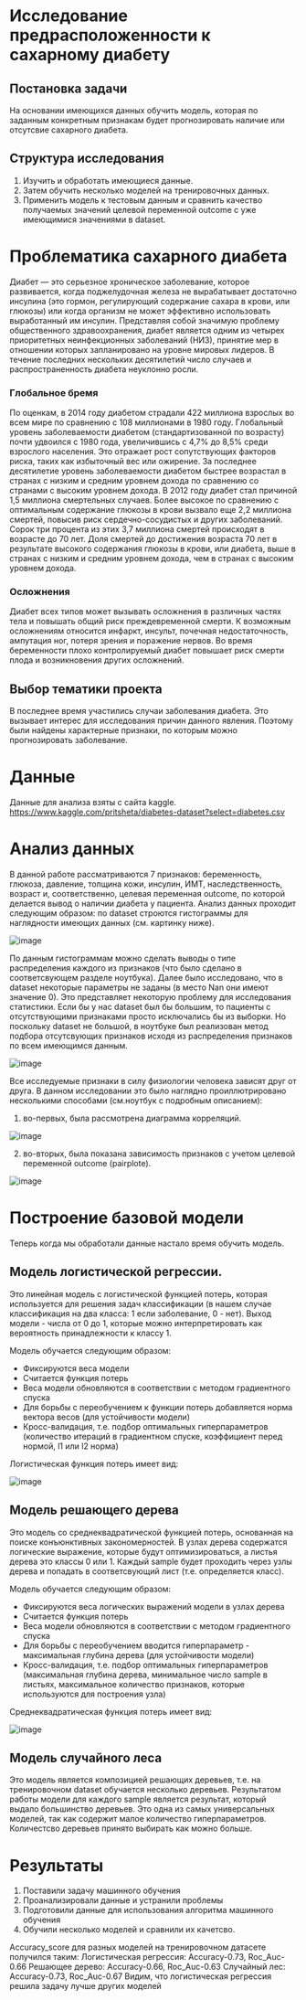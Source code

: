 # Исследование предрасположенности к сахарному диабету

## Постановка задачи
На основании имеющихся данных обучить модель, которая по заданным конкретным признакам будет прогнозировать наличие или отсутсвие сахарного диабета. 

## Структура исследования
1) Изучить и обработать имеющиеся данные.
2) Затем обучить несколько моделей на тренировочных данных.
3) Применить модель к тестовым данным и сравнить качество получаемых значений целевой переменной outcome с уже имеющимися значениями в dataset.

# Проблематика сахарного диабета
Диабет — это серьезное хроническое заболевание, которое развивается, когда поджелудочная железа не вырабатывает достаточно инсулина (это гормон, регулирующий содержание сахара в крови, или глюкозы) или когда организм не может эффективно использовать выработанный им инсулин. Представляя собой значимую проблему общественного здравоохранения, диабет является одним из четырех приоритетных неинфекционных заболеваний (НИЗ), принятие мер в отношении которых запланировано на уровне мировых лидеров. В течение последних нескольких десятилетий число случаев и распространенность диабета неуклонно росли.

### Глобальное бремя
По оценкам, в 2014 году диабетом страдали 422 миллиона взрослых во всем мире по сравнению с 108 миллионами в 1980 году. Глобальный уровень заболеваемости диабетом (стандартизованной по возрасту) почти удвоился с 1980 года, увеличившись с 4,7% до 8,5% среди взрослого населения. Это отражает рост сопутствующих факторов риска, таких как избыточный вес или ожирение. За последнее десятилетие уровень заболеваемости диабетом быстрее возрастал в странах с низким и средним уровнем дохода по сравнению со странами с высоким уровнем дохода. В 2012 году диабет стал причиной 1,5 миллиона смертельных случаев. Более высокое по сравнению с оптимальным содержание глюкозы в крови вызвало еще 2,2 миллиона смертей, повысив риск сердечно-сосудистых и других заболеваний. Сорок три процента из этих 3,7 миллиона смертей происходят в возрасте до 70 лет. Доля смертей до достижения возраста 70 лет в результате высокого содержания глюкозы в крови, или диабета, выше в странах с низким и средним уровнем дохода, чем в странах с высоким уровнем дохода.

### Осложнения
Диабет всех типов может вызывать осложнения в различных частях тела и повышать общий риск преждевременной смерти. К возможным осложнениям относится инфаркт, инсульт, почечная недостаточность, ампутация ног, потеря зрения и поражение нервов. Во время беременности плохо контролируемый диабет повышает риск смерти плода и возникновения других осложнений.

## Выбор тематики проекта
В последнее время участились случаи заболевания диабета. Это вызывает интерес для исследования причин данного явления. Поэтому были найдены характерные признаки, по которым можно прогнозировать заболевание.

# Данные
Данные для анализа взяты с сайта kaggle. https://www.kaggle.com/pritsheta/diabetes-dataset?select=diabetes.csv

# Анализ данных
В данной работе рассматриваются 7 признаков: беременность, глюкоза, давление, толщина кожи, инсулин, ИМТ, наследственность, возраст и, соответственно, целевая переменная outcome, по которой делается вывод о наличии диабета у пациента. Анализ данных проходит следующим образом: по dataset строются гистограммы для наглядности имеющих данных (см. картинку ниже).

![image](https://user-images.githubusercontent.com/90984484/169072438-a65def0e-0812-4a92-9f98-bdea4051b6e1.png)

По данным гистограммам можно сделать выводы о типе распределения каждого из признаков (что было сделано в соответсвующем разделе ноутбука). Далее было исследовано, что в dataset некоторые параметры не заданы (в место Nan они имеют значение 0). Это представляет некоторую проблему для исследования статистики. Если бы у нас dataset был бы большим, то пациенты с отсутствующими признаками просто исключались бы из выборки. Но поскольку dataset не большой, в ноутбуке был реализован метод подбора отсутсвующих признаков исходя из распределения признаков по всем имеющимся данным.

![image](https://user-images.githubusercontent.com/90984484/169246786-234c0368-acb3-4eaa-95fa-a203beaf3490.png)

Все исследуемые признаки в силу физиологии человека зависят друг от друга. В данном исследовании это было наглядно проиллютрировано несколькими способами (см.ноутбук с подробным описанием):

1) во-первых, была рассмотрена диаграмма корреляций.

![image](https://user-images.githubusercontent.com/90984484/169246924-e7e81479-0c1b-4df6-a079-bb084527e781.png)

2) во-вторых, была показана зависимость признаков с учетом целевой переменной outcome (pairplote).

![image](https://user-images.githubusercontent.com/90984484/169246866-2496951d-2578-41b1-a471-9f60a820d3f4.png)

# Построение базовой модели
Теперь когда мы обработали данные настало время обучить модель.

## Модель логистической регрессии.


Это линейная модель с логистической функцией потерь, которая используется для решения задач классификации (в нашем случае классификация на два класса: 1 если заболевание, 0 - нет). Выход модели - числа от 0 до 1, которые можно интерпретировать как вероятность принадлежности к классу 1. 

Модель обучается следующим образом:
* Фиксируются веса модели
* Считается функция потерь
* Веса модели обновляются в соответствии с методом градиентного спуска
* Для борьбы с переобучением к функции потерь добавляется норма вектора весов (для устойчивости модели)
* Кросс-валидация, т.е. подбор оптимальных гиперпараметров (количество итераций в градиентном спуске, коэффициент перед нормой, l1 или l2 норма)

Логистическая функция потерь имеет вид:

![image](https://user-images.githubusercontent.com/90984484/169149078-16443d1a-e703-48bf-9bc4-28babc1bc7f6.png)

## Модель решающего дерева

Это модель со среднеквадратической функцией потерь, основанная на поиске конъюнктивных закономерностей. В узлах дерева содержатся логические выражение, которые будут оптимизироваться, а листья дерева это классы 0 или 1. Каждый sample будет проходить через узлы дерева и попадать в соответсвующий лист (т.е. определяется класс).

Модель обучается следующим образом:
* Фиксируются веса логических выражений модели в узлах дерева
* Считается функция потерь
* Веса модели обновляются в соответствии с методом градиентного спуска
* Для борьбы с переобучением вводится гиперпараметр - максимальная глубина дерева (для устойчивости модели)
* Кросс-валидация, т.е. подбор оптимальных гиперпараметров (максимальная глубина дерева, минимальное число sample в листьях, максимальное количество признаков, которые используются для построения узла)

Среднеквадратическая функция потерь имеет вид:

![image](https://user-images.githubusercontent.com/90984484/169155416-81ca1573-8a7a-451d-84c7-8829c6ca5308.png)

## Модель случайного леса

Это модель является композицией решающих деревьев, т.е. на тренировочном dataset обучается несколько деревьев. Результатом работы модели для каждого sample является результат, который выдало большинство деревьев. Это одна из самых универсальных моделей, так как содержит малое количество гиперпараметров. Количестсво деревьев принято выбирать как можно больше.

# Результаты
1) Поставили задачу машинного обучения
2) Проанализировали данные и устранили проблемы
3) Подготовили данные для использования алгоритма машинного обучения
4) Обучили несколько моделей и сравнили их качетсво.

Accuracy_score для разных моделей на тренировочном датасете получился таким:
Логистическая регрессия: Accuracy-0.73, Roc_Auc-0.66
Решающее дерево: Accuracy-0.66, Roc_Auc-0.63
Случайный лес: Accuracy-0.73, Roc_Auc-0.67
Видим, что логистическая регрессия решила задачу лучше других моделей

